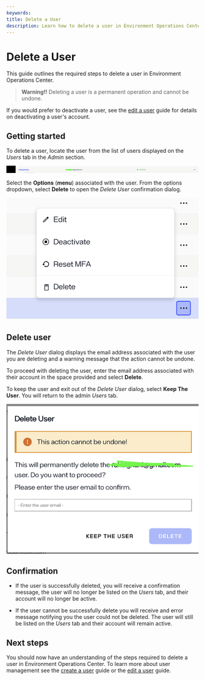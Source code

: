 ```yaml
---
keywords:
title: Delete a User
description: Learn how to delete a user in Environment Operations Center.
---
```

# Delete a User

This guide outlines the required steps to delete a user in Environment Operations Center.

> **Warning!!** Deleting a user is a permanent operation and cannot be undone.

If you would prefer to deactivate a user, see the [edit a user](edit-user.md) guide for details on deactivating a user's account.

## Getting started

To delete a user, locate the user from the list of users displayed on the *Users* tab in the *Admin* section.

![image description](images/delete-select-user.png)

Select the **Options** (**menu**) associated with the user. From the options dropdown, select **Delete** to open the *Delete User* confirmation dialog.

![image description](images/delete-options.png)

## Delete user

The *Delete User* dialog displays the email address associated with the user you are deleting and a warning message that the action cannot be undone.

To proceed with deleting the user, enter the email address associated with their account in the space provided and select **Delete**.

To keep the user and exit out of the *Delete User* dialog, select **Keep The User**. You will return to the admin *Users* tab.

![image description](images/delete-dialog.png)

## Confirmation

- If the user is successfully deleted, you will receive a confirmation message, the user will no longer be listed on the *Users* tab, and their account will no longer be active.

- If the user cannot be successfully delete you will receive and error message notifying you the user could not be deleted. The user will still be listed on the *Users* tab and their account will remain active.

## Next steps

You should now have an understanding of the steps required to delete a user in Environment Operations Center. To learn more about user management see the [create a user](create-user.md) guide or the [edit a user](edit-user.md) guide.


